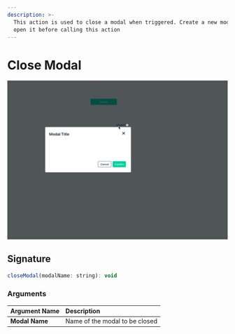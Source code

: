 ```yaml
---
description: >-
  This action is used to close a modal when triggered. Create a new modal and
  open it before calling this action
---
```


# Close Modal

![Click to expand](../.gitbook/assets/closemodal.gif)

## Signature

```javascript
closeModal(modalName: string): void
```

### Arguments

| **Argument Name** | **Description** |
| :--- | :--- |
| **Modal Name** | Name of the modal to be closed |

